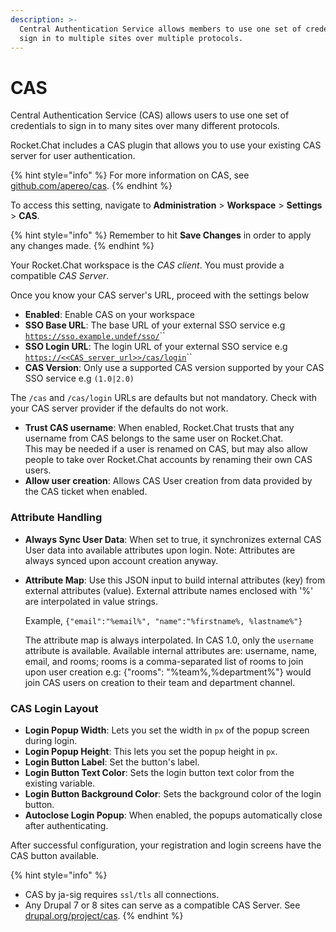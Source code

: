 ```yaml
---
description: >-
  Central Authentication Service allows members to use one set of credentials to
  sign in to multiple sites over multiple protocols.
---
```


# CAS

Central Authentication Service (CAS) allows users to use one set of credentials to sign in to many sites over many different protocols.

Rocket.Chat includes a CAS plugin that allows you to use your existing CAS server for user authentication.

{% hint style="info" %}
For more information on CAS, see [github.com/apereo/cas](https://github.com/apereo/cas).
{% endhint %}

To access this setting, navigate to **Administration** > **Workspace** > **Settings** > **CAS**.

{% hint style="info" %}
Remember to hit **Save Changes** in order to apply any changes made.
{% endhint %}

Your Rocket.Chat workspace is the _CAS client_. You must provide a compatible _CAS Server_.

Once you know your CAS server's URL, proceed with the settings below

* **Enabled**: Enable CAS on your workspace
* **SSO Base URL**: The base URL of your external SSO service e.g [`https://sso.example.undef/sso/`](https://sso.example.undef/sso/)\`\`
* **SSO Login URL**: The login URL of your external SSO service e.g [`https://<<CAS_server_url>>/cas/login`](https://sso.example.undef/sso/login)\`\`
* **CAS Version**: Only use a supported CAS version supported by your CAS SSO service e.g `(1.0|2.0)`

The `/cas` and `/cas/login` URLs are defaults but not mandatory. Check with your CAS server provider if the defaults do not work.

* **Trust CAS username**: When enabled, Rocket.Chat trusts that any username from CAS belongs to the same user on Rocket.Chat.\
  This may be needed if a user is renamed on CAS, but may also allow people to take over Rocket.Chat accounts by renaming their own CAS users.
* **Allow user creation**: Allows CAS User creation from data provided by the CAS ticket when enabled.

### Attribute Handling

* **Always Sync User Data**: When set to true, it synchronizes external CAS User data into available attributes upon login. Note: Attributes are always synced upon account creation anyway.
*   **Attribute Map**: Use this JSON input to build internal attributes (key) from external attributes (value). External attribute names enclosed with '%' are interpolated in value strings.

    Example, `{"email":"%email%", "name":"%firstname%, %lastname%"}`

    The attribute map is always interpolated. In CAS 1.0, only the `username` attribute is available. Available internal attributes are: username, name, email, and rooms; rooms is a comma-separated list of rooms to join upon user creation e.g: {"rooms": "%team%,%department%"} would join CAS users on creation to their team and department channel.

### CAS Login Layout

* **Login Popup Width**: Lets you set the width in `px` of the popup screen during login.
* **Login Popup Height**: This lets you set the popup height in `px`.
* **Login Button Label**: Set the button's label.
* **Login Button Text Color**: Sets the login button text color from the existing variable.
* **Login Button Background Color**: Sets the background color of the login button.
* **Autoclose Login Popup**: When enabled, the popups automatically close after authenticating.

After successful configuration, your registration and login screens have the CAS button available.

{% hint style="info" %}
* CAS by ja-sig requires `ssl/tls` all connections.
* Any Drupal 7 or 8 sites can serve as a compatible CAS Server. See [drupal.org/project/cas](https://www.drupal.org/project/cas).
{% endhint %}
